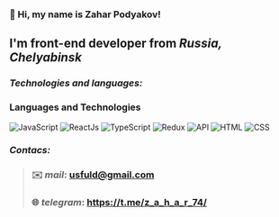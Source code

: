 ### 👋 Hi, my name is **Zahar Podyakov**!
## I'm **front-end developer** from *Russia, Сhelyabinsk*

### *Technologies and languages:*
### Languages and Technologies 
![JavaScript](https://img.shields.io/badge/-JavaScript-090909?style=for-the-badge&logo=JavaScript)
![ReactJs](https://img.shields.io/badge/-ReactJs-090909?style=for-the-badge&logo=React)
![TypeScript](https://img.shields.io/badge/-TypeScript-090909?style=for-the-badge&logo=TypeScript)
![Redux](https://img.shields.io/badge/-Redux-090909?style=for-the-badge&logo=Redux)
![API](https://img.shields.io/badge/-REST&#032;API-090909?style=for-the-badge)
![HTML](https://img.shields.io/badge/-HTML-090909?style=for-the-badge&logo=html5)
![CSS](https://img.shields.io/badge/-CSS-090909?style=for-the-badge&logo=css3)

### *Contacs:*
> ### ✉️ *mail*: usfuld@gmail.com
> ### 🌐 *telegram*: https://t.me/z_a_h_a_r_74/

